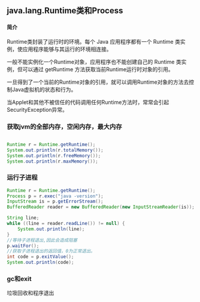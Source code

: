 ## java.lang.Runtime类和Process

#### 简介

Runtime类封装了运行时的环境。每个 Java 应用程序都有一个 Runtime 类实例，使应用程序能够与其运行的环境相连接。

一般不能实例化一个Runtime对象，应用程序也不能创建自己的 Runtime 类实例，但可以通过 getRuntime 方法获取当前Runtime运行时对象的引用。

一旦得到了一个当前的Runtime对象的引用，就可以调用Runtime对象的方法去控制Java虚拟机的状态和行为。 

当Applet和其他不被信任的代码调用任何Runtime方法时，常常会引起SecurityException异常。

### 获取jvm的全部内存，空闲内存，最大内存

```java

Runtime r = Runtime.getRuntime();
System.out.println(r.totalMemory());
System.out.println(r.freeMemory());
System.out.println(r.maxMemory());
```

### 运行子进程

```java
Runtime r = Runtime.getRuntime();
Process p = r.exec("java -version");
InputStream is = p.getErrorStream();
BufferedReader reader = new BufferedReader(new InputStreamReader(is));

String line;
while ((line = reader.readLine()) != null) {
	System.out.println(line);
}
//等待子进程退出,因此会造成阻塞
p.waitFor();
//获取子进程退出的返回值，0为正常退出。
int code = p.exitValue();
System.out.println(code);
```
### gc和exit
垃圾回收和程序退出